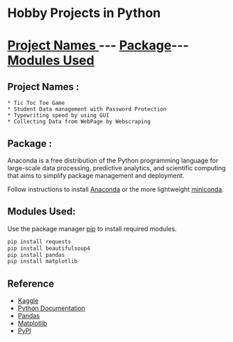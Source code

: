 # Hobby Projects in Python
<h1 align center = 'center'>
  <a href='#Project Names'>Project Names </a>---
  <a href ='Package'>Package</a>---
  <a href = '#Software Used'>Modules Used </a>
  
## Project Names :
    * Tic Toc Toe Game 
    * Student Data management with Password Protection
    * Typewriting speed by using GUI 
    * Collecting Data from WebPage by Webscraping
    
## Package :
Anaconda is a free distribution of the Python programming language for large-scale data processing, predictive analytics, and scientific computing that aims to simplify package management and deployment.

Follow instructions to install [Anaconda](https://docs.anaconda.com/anaconda/install) or the more lightweight [miniconda](https://docs.conda.io/projects/continuumio-conda/en/latest/user-guide/install/macos.html).
  
## Modules Used:
Use the package manager [pip](https://pip.pypa.io/en/stable/) to install required modules.

```bash
pip install requests
pip install beautifulsoup4
pip install pandas
pip install matplotlib
```

## Reference
  * [Kaggle](https://www.kaggle.com)
  * [Python Documentation](https://docs.python.org/3/tutorial)
  * [Pandas](https://pandas.pydata.org/docs)
  * [Matplotlib](https://matplotlib.org/stable/contents.html)
  * [PyPI](https://pypi.org/project)
